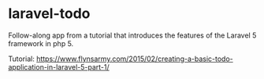 # laravel-todo
Follow-along app from a tutorial that introduces the features of the Laravel 5 framework in php 5.

Tutorial:
https://www.flynsarmy.com/2015/02/creating-a-basic-todo-application-in-laravel-5-part-1/
